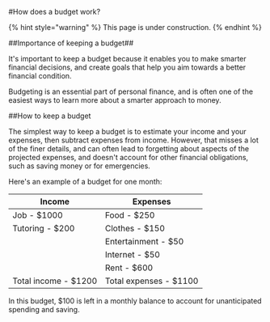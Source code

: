#How does a budget work?

{% hint style="warning" %}
This page is under construction.
{% endhint %}

##Importance of keeping a budget##

It's important to keep a budget because it enables you to make smarter financial decisions, and create goals that help you aim towards a better financial condition.

Budgeting is an essential part of personal finance, and is often one of the easiest ways to learn more about a smarter approach to money.

##How to keep a budget

The simplest way to keep a budget is to estimate your income and your expenses, then subtract expenses from income. However, that misses a lot of the finer details,
and can often lead to forgetting about aspects of the projected expenses, and doesn't account for other financial obligations, such as saving money or for 
emergencies.

Here's an example of a budget for one month:



| **Income**           | **Expenses**           |
|----------------------|------------------------|
| Job - $1000          | Food - $250            |
| Tutoring - $200      | Clothes - $150         |
|                      | Entertainment - $50    |
|                      | Internet - $50         |
|                      | Rent - $600            |
| Total income - $1200 | Total expenses - $1100 |

In this budget, $100 is left in a monthly balance to account for unanticipated spending and saving.

